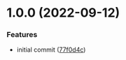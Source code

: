 # 1.0.0 (2022-09-12)


### Features

* initial commit ([77f0d4c](https://github.com/nitro-build/bitrise-step-nitro-android/commit/77f0d4c1301cd218a239529e718d3afa614bb00d))
